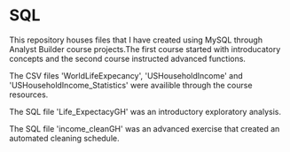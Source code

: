 # SQL
This repository houses files that I have created using MySQL through Analyst Builder course projects.The first course started with introducatory concepts and the second course instructed advanced functions.

The CSV files 'WorldLifeExpecancy', 'USHouseholdIncome' and 'USHouseholdIncome_Statistics'  were availible through the course resources.

The SQL file 'Life_ExpectacyGH'  was an introductory exploratory analysis.

The SQL file 'income_cleanGH' was an advanced exercise that created an automated cleaning schedule.


